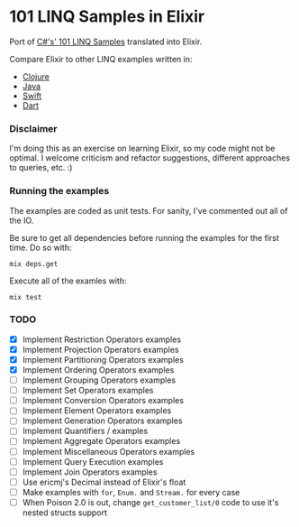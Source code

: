 101 LINQ Samples in Elixir
==================

Port of [C#'s' 101 LINQ Samples](http://code.msdn.microsoft.com/101-LINQ-Samples-3fb9811b) translated into Elixir.

Compare Elixir to other LINQ examples written in:

 - [Clojure](https://github.com/mythz/clojure-linq-examples)
 - [Java](https://github.com/mythz/java-linq-examples)
 - [Swift](https://github.com/mythz/swift-linq-examples)
 - [Dart](https://github.com/mythz/dart-linq-examples)

### Disclaimer

I'm doing this as an exercise on learning Elixir, so my code might not be optimal. I welcome criticism and refactor suggestions, different approaches to queries, etc. :)

### Running the examples

The examples are coded as unit tests. For sanity, I've commented out all of the IO.

Be sure to get all dependencies before running the examples for the first time. Do so with:

    mix deps.get

Execute all of the examles with:

    mix test

### TODO

- [x] Implement Restriction Operators examples
- [x] Implement Projection Operators examples
- [x] Implement Partitioning Operators examples
- [x] Implement Ordering Operators examples
- [ ] Implement Grouping Operators examples
- [ ] Implement Set Operators examples
- [ ] Implement Conversion Operators examples
- [ ] Implement Element Operators examples
- [ ] Implement Generation Operators examples
- [ ] Implement Quantifiers / examples
- [ ] Implement Aggregate Operators examples
- [ ] Implement Miscellaneous Operators examples
- [ ] Implement Query Execution examples
- [ ] Implement Join Operators examples
- [ ] Use ericmj's Decimal instead of Elixir's float
- [ ] Make examples with `for`, `Enum.` and `Stream.` for every case
- [ ] When Poison 2.0 is out, change `get_customer_list/0` code to use it's nested structs support